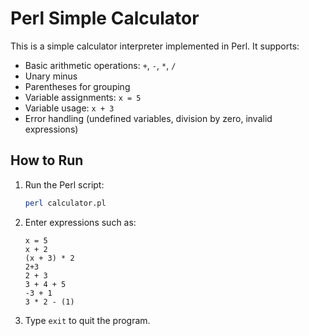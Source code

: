 # Perl Simple Calculator

This is a simple calculator interpreter implemented in Perl. It supports:

- Basic arithmetic operations: `+`, `-`, `*`, `/`
- Unary minus
- Parentheses for grouping
- Variable assignments: `x = 5`
- Variable usage: `x + 3`
- Error handling (undefined variables, division by zero, invalid expressions)

## How to Run

1. Run the Perl script:
   ```bash
   perl calculator.pl
   ```

3. Enter expressions such as:
   ```
   x = 5
   x + 2
   (x + 3) * 2
   2+3
   2 + 3
   3 + 4 + 5
   -3 + 1
   3 * 2 - (1)
   ```

4. Type `exit` to quit the program.